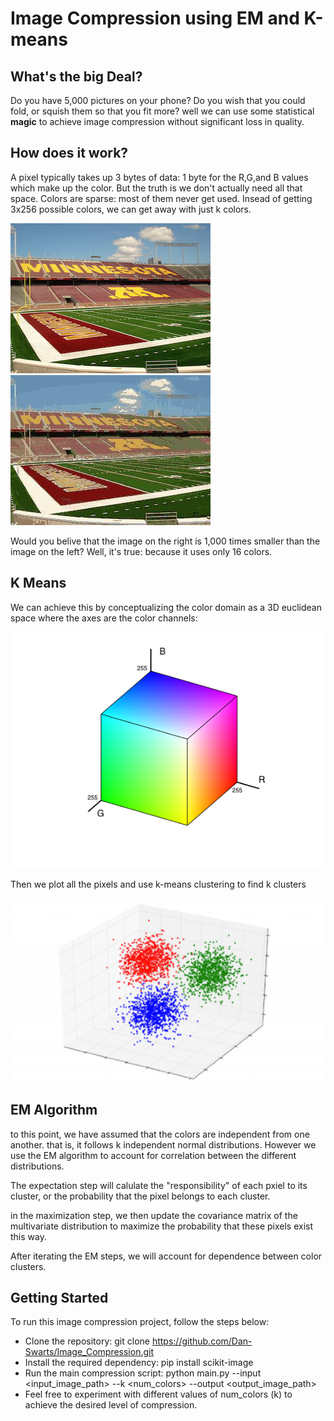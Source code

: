 # Image Compression using EM and K-means

## What's the big Deal?

Do you have 5,000 pictures on your phone? Do you wish that you could fold, or squish them so that you fit more? well we can use some statistical **magic**  to achieve image compression without significant loss in quality.

## How does it work?

A pixel typically takes up 3 bytes of data: 1 byte for the R,G,and B values which make up the color. But the truth is we don't actually need all that space. Colors are sparse: most of them never get used. Insead of getting 3x256 possible colors, we can get away with just k colors.

![stadium1](ReadMe_Assets/stadium.jpg) ![stadium2](ReadMe_Assets/k16.jpg)

Would you belive that the image on the right is 1,000 times smaller than the image on the left? Well, it's true: because it uses only 16 colors.

## K Means

We can achieve this by conceptualizing the color domain as a 3D euclidean space where the axes are the color channels: 

![Model](ReadMe_Assets/RGB_plot.png)

Then we plot all the pixels and use k-means clustering to find k clusters

![K means](ReadMe_Assets/3d_clustering2.png)

## EM Algorithm

to this point, we have assumed that the colors are independent from one another. that is, it follows k independent normal distributions. However we use the EM algorithm to account for correlation between the different distributions. 

The expectation step will calulate the "responsibility" of each pxiel to its cluster, or the probability that the pixel belongs to each cluster. 

in the maximization step, we then update the covariance matrix of the multivariate distribution to maximize the probability that these pixels exist this way.

After iterating the EM steps, we will account for dependence between color clusters.

## Getting Started 

To run this image compression project, follow the steps below:

- Clone the repository: git clone https://github.com/Dan-Swarts/Image_Compression.git
- Install the required dependency: pip install scikit-image
- Run the main compression script: python main.py --input <input_image_path> --k <num_colors> --output <output_image_path>
- Feel free to experiment with different values of num_colors (k) to achieve the desired level of compression.